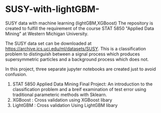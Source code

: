# SUSY-with-lightGBM-
SUSY data with machine learning (lightGBM,XGBoost)
The repository is created to fulfill the requirement of the course STAT 5850 "Applied Data Mining" at Western Michigan University.

The SUSY data set can be downloaded at https://archive.ics.uci.edu/ml/datasets/SUSY.
This is a classification problem to distinguish between a signal process which produces supersymmetric particles and a background process which does not.

In this project, three separate jupyter notebooks are created just to avoid confusion.
1. STAT 5850 Applied Data Mining Final Project: An introduction to the classification problem and a breif examination of test error using traditional parameteric methods with Sklearn.
3. XGBoost : Cross validation using XGBoost libary
5. LightGBM : Cross validation Using LightGBM libary


